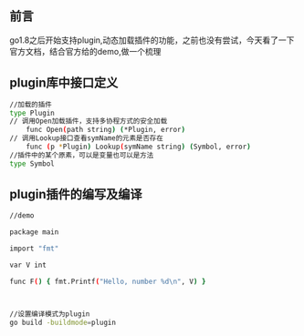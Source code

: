 ## 前言
go1.8之后开始支持plugin,动态加载插件的功能，之前也没有尝试，今天看了一下官方文档，结合官方给的demo,做一个梳理

## plugin库中接口定义

```bash
//加载的插件
type Plugin
// 调用Open加载插件，支持多协程方式的安全加载
    func Open(path string) (*Plugin, error)
// 调用Lookup接口查看symName的元素是否存在    
    func (p *Plugin) Lookup(symName string) (Symbol, error)
//插件中的某个原素，可以是变量也可以是方法    
type Symbol
```
## plugin插件的编写及编译
```bash
//demo

package main

import "fmt"

var V int

func F() { fmt.Printf("Hello, number %d\n", V) }



//设置编译模式为plugin
go build -buildmode=plugin


```
